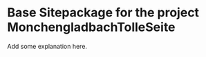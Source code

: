 Base Sitepackage for the project MonchengladbachTolleSeite
==============================================================

Add some explanation here.
